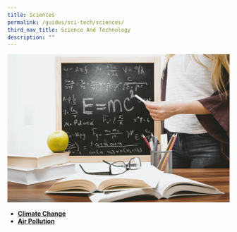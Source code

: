 ```yaml
---
title: Sciences
permalink: /guides/sci-tech/sciences/
third_nav_title: Science And Technology
description: ""
---
```

<img src="/images/category/physical-science.jpg" alt="physical science banner" style="width:800px;" />

<!--- [**Viruses : An Overview**](/guides/sci-tech/sciences/virus-overview)
- [**Viruses : The Spanish Flu**](/guides/sci-tech/sciences/spanish-flu)-->
- [**Climate Change**](/guides/sci-tech/physical-sciences/climate-change)
- [**Air Pollution**](/guides/sci-tech/physical-sciences/air-pollution)